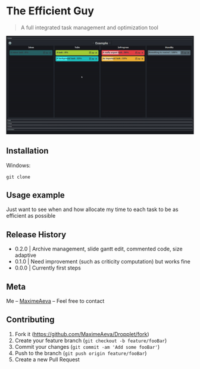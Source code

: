 ﻿# The Efficient Guy
> A full integrated task management and optimization tool

<p align="center">
  <img src="https://github.com/MaximeAeva/TheEfficientGuy/blob/master/res/hello.gif">
</p>

## Installation
Windows:

```console
git clone
```

## Usage example

Just want to see when and how allocate my time to each task to be as efficient as possible

## Release History

* 0.2.0
|   Archive management, slide gantt edit, commented code, size adaptive
* 0.1.0
|   Need improvement (such as criticity computation) but works fine
* 0.0.0
|   Currently first steps

## Meta

Me – [MaximeAeva](https://github.com/MaximeAeva) – Feel free to contact

## Contributing

1. Fork it (<https://github.com/MaximeAeva/Dropplet/fork>)
2. Create your feature branch (`git checkout -b feature/fooBar`)
3. Commit your changes (`git commit -am 'Add some fooBar'`)
4. Push to the branch (`git push origin feature/fooBar`)
5. Create a new Pull Request
